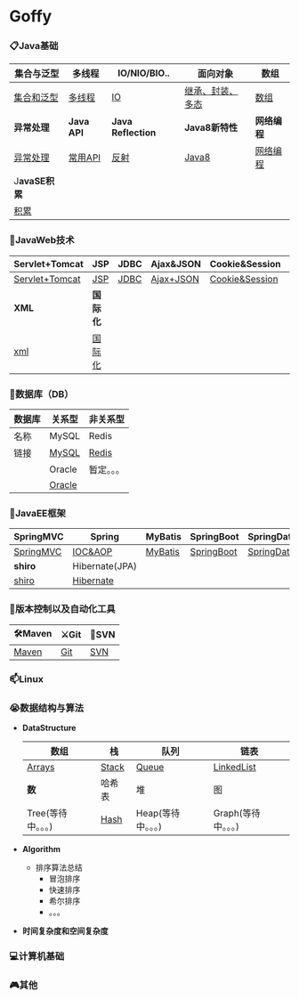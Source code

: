 # Goffy

### 📋Java基础

| 集合与泛型        | 多线程                                                       | IO/NIO/BIO..            | 面向对象                | 数组            |
| ----------------- | ------------------------------------------------------------ | ----------------------- | ----------------------- | --------------- |
| [集合和泛型](###) | [多线程](https://github.com/GoffyW/Goffy/tree/master/JavaSE/JavaThread) | [IO](###)               | [继承、封装、多态](###) | [数组](###)     |
| **异常处理**      | **Java API**                                                 | **Java** **Reflection** | **Java8新特性**         | **网络编程**    |
| [异常处理](###)   | [常用API](###)                                               | [反射](###)             | [Java8](###)            | [网络编程](###) |
| J**avaSE积累**    |                                                              |                         |                         |                 |
| [积累](###)       |                                                              |                         |                         |                 |

### 🎁JavaWeb技术

| Servlet+Tomcat        | JSP           | JDBC        | Ajax&JSON                                                    | Cookie&Session        | Filter&Listener        |
| --------------------- | ------------- | ----------- | ------------------------------------------------------------ | --------------------- | ---------------------- |
| [Servlet+Tomcat](###) | [JSP](###)    | [JDBC](###) | [Ajax+JSON](https://github.com/GoffyW/Goffy/tree/master/JavaWeb/Ajax%2BJSON) | [Cookie&Session](###) | [Filter&Listener](###) |
| **XML**               | **国际化**    |             |                                                              |                       |                        |
| [xml](###)            | [国际化](###) |             |                                                              |                       |                        |

### 🔩数据库（DB）

| 数据库 | 关系型        | 非关系型     |
| ------ | ------------- | ------------ |
| 名称   | MySQL         | Redis        |
| 链接   | [MySQL](###)  | [Redis](###) |
|        | Oracle        | 暂定。。。   |
|        | [Oracle](###) |              |

### 🏰JavaEE框架

| SpringMVC                                                    | Spring           | MyBatis        | SpringBoot        | SpringData        |
| ------------------------------------------------------------ | ---------------- | -------------- | ----------------- | ----------------- |
| [SpringMVC](https://github.com/GoffyW/Goffy/tree/master/JavaEE/SpringMVC) | [IOC&AOP](###)   | [MyBatis](###) | [SpringBoot](###) | [SpringData](###) |
| **shiro**                                                    | Hibernate(JPA)   |                |                   |                   |
| [shiro](###)                                                 | [Hibernate](###) |                |                   |                   |

### 🚝版本控制以及自动化工具

| 🛠Maven       | ⚔Git       | 🏹SVN       |
| ------------ | ---------- | ---------- |
| [Maven](###) | [Git](###) | [SVN](###) |

### 📫Linux

### 😭数据结构与算法

- **DataStructure**

  | 数组               | 栈           | 队列               | 链表                |
  | ------------------ | ------------ | ------------------ | ------------------- |
  | [Arrays](###)      | [Stack](###) | [Queue](###)       | [LinkedList](###)   |
  | **数**             | 哈希表       | 堆                 | 图                  |
  | Tree(等待中。。。) | [Hash](###)  | Heap(等待中。。。) | Graph(等待中。。。) |

  

- **Algorithm**

  - 排序算法总结
    - 冒泡排序
    - 快速排序
    - 希尔排序
    - 。。。

- **时间复杂度和空间复杂度**

### 💻计算机基础

### 🎮其他